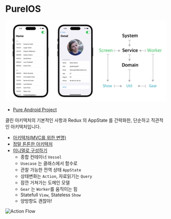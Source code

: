 # PureIOS

![Architecture](asset-pure-ios.jpg)

* [Pure Android Project](https://github.com/kiroshin/PureAOS)

클린 아키텍처의 기본적인 사항과 Redux 의 AppState 를 간략화한, 단순하고 직관적인 아키텍처입니다.

* [아키텍처(MVC를 위한 변명)](https://kiroshin.github.io/2024-07-15-architecture)
* [정말 튼튼한 아키텍처](https://kiroshin.github.io/2024-07-17-pure-simple)
* [미니멀로 구성하기](https://kiroshin.github.io/2024-07-22-hello-pure)
  - 종합 컨테이너 `Vessel`
  - `Usecase` 는 클래스에서 함수로
  - 관찰 가능한 전역 상태 `AppState`
  - 상태변화는 `Action`, 자료읽기는 `Query`
  - 잠깐 거쳐가는 도메인 모델
  - `Gear` 는 `Worker`를 움직이는 힘
  - Statefull `View`, Stateless `Show`
  - 양방향도 괜찮아!

![Action Flow](https://kiroshin.github.io/assets/architecture-action-flow.svg)